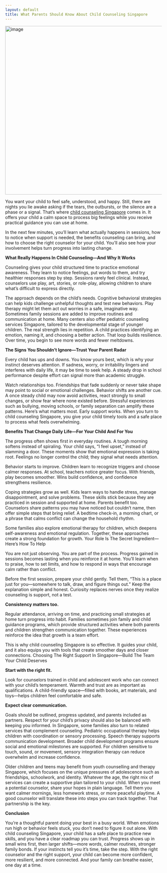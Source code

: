 ```yaml
---
layout: default
title: What Parents Should Know About Child Counseling Singapore
---
```

<img width="810" height="543" alt="image" src="https://github.com/user-attachments/assets/a7445c02-5491-4c26-861d-26d0d1b7566c" />

You want your child to feel safe, understood, and happy. Still, there are nights you lie awake asking if the tears, the outbursts, or the silence are a phase or a signal. That’s where [child counseling Singapore](url) comes in. It offers your child a calm space to process big feelings while you receive practical guidance you can use at home.

In the next few minutes, you’ll learn what actually happens in sessions, how to notice when support is needed, the benefits counseling can bring, and how to choose the right counselor for your child. You’ll also see how your involvement helps turn progress into lasting change.

**What Really Happens In Child Counseling—And Why It Works**

Counseling gives your child structured time to practice emotional awareness. They learn to notice feelings, put words to them, and try healthier responses step by step. Sessions rarely feel clinical. Instead, counselors use play, art, stories, or role-play, allowing children to share what’s difficult to express directly.

The approach depends on the child’s needs. Cognitive behavioral strategies can help kids challenge unhelpful thoughts and test new behaviors. Play therapy might let them act out worries in a safe, imaginative way. Sometimes family sessions are added to improve routines and communication at home. Many centers also offer pediatric counseling services Singapore, tailored to the developmental stage of younger children.
The real strength lies in repetition. A child practices identifying an emotion, naming it, and choosing a better action. That loop builds resilience. Over time, you begin to see more words and fewer meltdowns.

**The Signs You Shouldn’t Ignore—Trust Your Parent Radar**

Every child has ups and downs. You know yours best, which is why your instinct deserves attention. If sadness, worry, or irritability lingers and interferes with daily life, it may be time to seek help. A steady drop in school performance despite effort can signal more than academic struggle.

Watch relationships too. Friendships that fade suddenly or never take shape may point to social or emotional challenges. Behavior shifts are another cue. A once steady child may now avoid activities, react strongly to small changes, or show fear where none existed before. Stressful experiences such as bullying, moving schools, or family separation can amplify these patterns.
Here’s what matters most. Early support works. When you turn to child counseling Singapore, you give your child timely tools and a safe place to process what feels overwhelming.

**Benefits That Change Daily Life—For Your Child And For You**

The progress often shows first in everyday routines. A tough morning softens instead of spiraling. Your child says, “I feel upset,” instead of slamming a door. These moments show that emotional expression is taking root. Feelings no longer control the child; they signal what needs attention.

Behavior starts to improve. Children learn to recognize triggers and choose calmer responses. At school, teachers notice greater focus. With friends, play becomes smoother. Wins build confidence, and confidence strengthens resilience.

Coping strategies grow as well. Kids learn ways to handle stress, manage disappointment, and solve problems. These skills stick because they are practiced in session and supported at home. Parents benefit too. Counselors share patterns you may have noticed but couldn’t name, then offer simple steps that bring relief. A bedtime check-in, a morning chart, or a phrase that calms conflict can change the household rhythm.

Some families also explore emotional therapy for children, which deepens self-awareness and emotional regulation. Together, these approaches create a strong foundation for growth.
Your Role Is The Secret Ingredient—Here’s How To Help

You are not just observing. You are part of the process. Progress gained in sessions becomes lasting when you reinforce it at home. You’ll learn when to praise, how to set limits, and how to respond in ways that encourage calm rather than conflict.

Before the first session, prepare your child gently. Tell them, “This is a place just for you—somewhere to talk, draw, and figure things out.” Keep the explanation simple and honest. Curiosity replaces nerves once they realize counseling is support, not a test.

**Consistency matters too.**

Regular attendance, arriving on time, and practicing small strategies at home turn progress into habit. Families sometimes join family and child guidance programs, which provide structured activities where both parents and children strengthen communication together. These experiences reinforce the idea that growth is a team effort.

This is why child counseling Singapore is so effective. It guides your child, and it also equips you with tools that create smoother days and closer connections.
Choosing The Right Support In Singapore—Build The Team Your Child Deserves 

**Start with the right fit.**

Look for counselors trained in child and adolescent work who can connect with your child’s temperament. Warmth and trust are as important as qualifications. A child-friendly space—filled with books, art materials, and toys—helps children feel comfortable and safe.

**Expect clear communication.**

Goals should be outlined, progress updated, and parents included as partners. Respect for your child’s privacy should also be balanced with keeping you informed.
In Singapore, some families also turn to related services that complement counseling. Pediatric occupational therapy helps children with coordination or sensory processing. Speech therapy supports communication development. Broader child development programs ensure social and emotional milestones are supported. For children sensitive to touch, sound, or movement, sensory integration therapy can reduce overwhelm and increase confidence.

Older children and teens may benefit from youth counselling and therapy Singapore, which focuses on the unique pressures of adolescence such as friendships, schoolwork, and identity. Whatever the age, the right mix of services can create a supportive plan tailored to your child. When you meet a potential counselor, share your hopes in plain language. Tell them you want calmer mornings, less homework stress, or more peaceful playtime. A good counselor will translate these into steps you can track together. That partnership is the key.

**Conclusion**

You’re a thoughtful parent doing your best in a busy world. When emotions run high or behavior feels stuck, you don’t need to figure it out alone. With child counseling Singapore, your child has a safe place to practice new skills, and you have a clear roadmap you can trust. Progress shows up in small wins first, then larger shifts—more words, calmer routines, stronger family bonds.
If your instincts tell you it’s time, take the step. With the right counselor and the right support, your child can become more confident, more resilient, and more connected. And your family can breathe easier, one day at a time.
